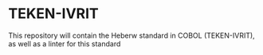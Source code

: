 # TEKEN-IVRIT
This repository will contain the Heberw standard in COBOL (TEKEN-IVRIT), as well as a linter for this standard
